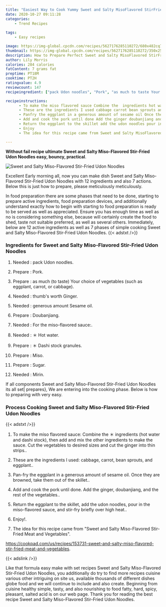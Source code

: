 ```yaml
---
title: "Easiest Way to Cook Yummy Sweet and Salty MisoFlavored StirFried Udon Noodles"
date: 2020-10-27 09:11:28
categories:
    - Trend Recipes
    
tags:
    - Easy recipes

image: https://img-global.cpcdn.com/recipes/5627176285110272/680x482cq70/sweet-and-salty-miso-flavored-stir-fried-udon-noodles-recipe-main-photo.jpg
thumbnail: https://img-global.cpcdn.com/recipes/5627176285110272/350x250cq70/sweet-and-salty-miso-flavored-stir-fried-udon-noodles-recipe-main-photo.jpg
description: How to Prepare Perfect Sweet and Salty MisoFlavored StirFried Udon Noodles with 12 ingredients and 7 stages of easy cooking.
author: Lily Morris
calories: 284 calories
fatContent: 7 grams fat
preptime: PT18M
cooktime: PT2H
ratingvalue: 4.9
reviewcount: 147
recipeingredient: ["pack Udon noodles", "Pork", "as much to taste Your choice of vegetables such as eggplant carrot or cabbage", "thumbs worth Ginger", "generous amount Sesame oil", "Doubanjiang", "For the misoflavored sauce", " Hot water", " Dashi stock granules", "Miso", "Sugar", "Mirin"]

recipeinstructions: 
      - To make the miso flavored sauce Combine the  ingredients hot water and dashi stock then add and mix the other ingredients to make the sauce Cut the vegetables to desired sizes and cut the ginger into thin strips 
      - These are the ingredients I used cabbage carrot bean sprouts and eggplant 
      - Panfry the eggplant in a generous amount of sesame oil Once they are browned take them out of the skillet 
      - Add and cook the pork until done Add the ginger doubanjiang and the rest of the vegetables 
      - Return the eggplant to the skillet add the udon noodles pour in the misoflavored sauce and stirfry briefly over high heat 
      - Enjoy 
      - The idea for this recipe came from Sweet and Salty MisoFlavored StirFried Meat and Vegetableshttpscookpadcomusrecipes153731sweetandsaltymisoflavoredstirfriedmeatandvegetables

---
```




**Without fail recipe ultimate Sweet and Salty Miso-Flavored Stir-Fried Udon Noodles easy, bouncy, practical**. 


![Sweet and Salty Miso-Flavored Stir-Fried Udon Noodles](https://img-global.cpcdn.com/recipes/5627176285110272/680x482cq70/sweet-and-salty-miso-flavored-stir-fried-udon-noodles-recipe-main-photo.jpg "Sweet and Salty Miso-Flavored Stir-Fried Udon Noodles")




Excellent Early morning all, now you can make dish Sweet and Salty Miso-Flavored Stir-Fried Udon Noodles with 12 ingredients and also 7 actions. Below this is just how to prepare, please meticulously meticulously.

In food preparation there are some phases that need to be done, starting to prepare active ingredients, food preparation devices, and additionally understand exactly how to begin with starting to food preparation is ready to be served as well as appreciated. Ensure you has enough time as well as no is considering something else, because will certainly create the food to shed, taste not suitable preferred, as well as several others. Immediately, below are 12 active ingredients as well as 7 phases of simple cooking Sweet and Salty Miso-Flavored Stir-Fried Udon Noodles.
{{< adstxt />}}

### Ingredients for Sweet and Salty Miso-Flavored Stir-Fried Udon Noodles


1. Needed  : pack Udon noodles.

1. Prepare  : Pork.

1. Prepare  : as much (to taste) Your choice of vegetables (such as eggplant, carrot, or cabbage).

1. Needed  : thumb&#39;s worth Ginger.

1. Needed  : generous amount Sesame oil.

1. Prepare  : Doubanjiang.

1. Needed  : For the miso-flavored sauce:.

1. Needed  : ＊ Hot water.

1. Prepare  : ＊ Dashi stock granules.

1. Prepare  : Miso.

1. Prepare  : Sugar.

1. Needed  : Mirin.



If all components Sweet and Salty Miso-Flavored Stir-Fried Udon Noodles its all set| prepares}, We are entering into the cooking phase. Below is how to preparing with very easy.

### Process Cooking Sweet and Salty Miso-Flavored Stir-Fried Udon Noodles

{{< adstxt />}}


1. To make the miso flavored sauce: Combine the ＊ ingredients (hot water and dashi stock), then add and mix the other ingredients to make the sauce. Cut the vegetables to desired sizes and cut the ginger into thin strips..



1. These are the ingredients I used: cabbage, carrot, bean sprouts, and eggplant..



1. Pan-fry the eggplant in a generous amount of sesame oil. Once they are browned, take them out of the skillet..



1. Add and cook the pork until done. Add the ginger, doubanjiang, and the rest of the vegetables..



1. Return the eggplant to the skillet, add the udon noodles, pour in the miso-flavored sauce, and stir-fry briefly over high heat..



1. Enjoy!.



1. The idea for this recipe came from &#34;Sweet and Salty Miso-Flavored Stir-Fried Meat and Vegetables&#34;.

https://cookpad.com/us/recipes/153731-sweet-and-salty-miso-flavored-stir-fried-meat-and-vegetables.





{{< adslink />}}

Like that formula easy make with set recipes Sweet and Salty Miso-Flavored Stir-Fried Udon Noodles, you additionally do try to find more recipes cuisine various other intriguing on site us, available thousands of different dishes globe food and we will continue to include and also create. Beginning from cuisine healthy simple, tasty, and also nourishing to food fatty, hard, spicy, pleasant, salted acid is on our web page. Thank you for reading the best recipe Sweet and Salty Miso-Flavored Stir-Fried Udon Noodles.

